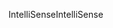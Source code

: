 <span data-ttu-id="57f5b-101">IntelliSense</span><span class="sxs-lookup"><span data-stu-id="57f5b-101">IntelliSense</span></span>